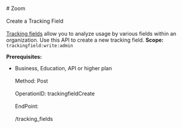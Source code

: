 <br>#     Zoom</br>
<br>Create a Tracking Field</br>
<br>[Tracking fields](https://support.zoom.us/hc/en-us/articles/115000293426-Scheduling-Tracking-Fields) allow you to analyze usage by various fields within an organization. Use this API to create a new tracking field.
**Scope:** `trackingfield:write:admin`
 
**Prerequisites:**
* Business, Education, API or higher plan</br>
<br>Method: Post</br>
<br>OperationID: trackingfieldCreate</br>
<br>EndPoint:</br>
<br>/tracking_fields</br>
